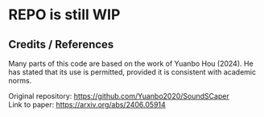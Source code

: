 # REPO is still WIP

## Credits / References

Many parts of this code are based on the work of Yuanbo Hou (2024). He has stated that its use is permitted, provided it is consistent with academic norms.

Original repository: https://github.com/Yuanbo2020/SoundSCaper  
Link to paper: https://arxiv.org/abs/2406.05914
